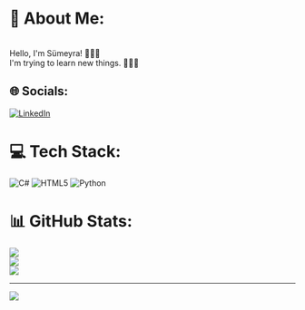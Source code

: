 # 💫 About Me:
<br>Hello, I'm Sümeyra! 🙋🏻‍♀️<br>I'm trying to learn new things. 👩🏻‍💻


## 🌐 Socials:
[![LinkedIn](https://img.shields.io/badge/LinkedIn-%230077B5.svg?logo=linkedin&logoColor=white)](https://linkedin.com/in/www.linkedin.com/in/sümeyra-demiryılmaz) 

# 💻 Tech Stack:
![C#](https://img.shields.io/badge/c%23-%23239120.svg?style=for-the-badge&logo=csharp&logoColor=white) ![HTML5](https://img.shields.io/badge/html5-%23E34F26.svg?style=for-the-badge&logo=html5&logoColor=white) ![Python](https://img.shields.io/badge/python-3670A0?style=for-the-badge&logo=python&logoColor=ffdd54)
# 📊 GitHub Stats:
![](https://github-readme-stats.vercel.app/api?username=demsumeyra&theme=dark&hide_border=true&include_all_commits=true&count_private=false)<br/>
![](https://github-readme-streak-stats.herokuapp.com/?user=demsumeyra&theme=dark&hide_border=true)<br/>
![](https://github-readme-stats.vercel.app/api/top-langs/?username=demsumeyra&theme=dark&hide_border=true&include_all_commits=true&count_private=false&layout=compact)

---
[![](https://visitcount.itsvg.in/api?id=demsumeyra&icon=0&color=0)](https://visitcount.itsvg.in)

<!-- Proudly created with GPRM ( https://gprm.itsvg.in ) -->
